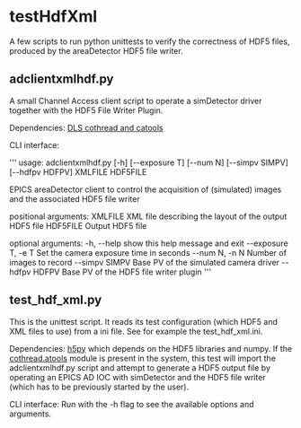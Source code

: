 testHdfXml
==========

A few scripts to run python unittests to verify the correctness of HDF5 files, produced by the areaDetector HDF5 file writer.

adclientxmlhdf.py
-----------------

A small Channel Access client script to operate a simDetector driver together with the HDF5 File Writer Plugin.

Dependencies: [DLS cothread and catools](http://controls.diamond.ac.uk/downloads/python/cothread)

CLI interface:

'''
usage: adclientxmlhdf.py [-h] [--exposure T] [--num N] [--simpv SIMPV]
                         [--hdfpv HDFPV]
                         XMLFILE HDF5FILE

EPICS areaDetector client to control the acquisition of (simulated) images and
the associated HDF5 file writer

positional arguments:
  XMLFILE             XML file describing the layout of the output HDF5 file
  HDF5FILE            Output HDF5 file

optional arguments:
  -h, --help          show this help message and exit
  --exposure T, -e T  Set the camera exposure time in seconds
  --num N, -n N       Number of images to record
  --simpv SIMPV       Base PV of the simulated camera driver
  --hdfpv HDFPV       Base PV of the HDF5 file writer plugin
'''

test_hdf_xml.py
---------------

This is the unittest script. It reads its test configuration (which HDF5 and XML files to use) from a ini file. See for example the test_hdf_xml.ini. 

Dependencies: [h5py](http://docs.h5py.org/en/2.3) which depends on the HDF5 libraries and numpy.
If the [cothread.atools](http://controls.diamond.ac.uk/downloads/python/cothread) module is present in the system, this test will import the adclientxmlhdf.py script and attempt to generate a HDF5 output file by operating an EPICS AD IOC with simDetector and the HDF5 file writer (which has to be previously started by the user).

CLI interface: Run with the -h flag to see the available options and arguments.


